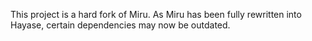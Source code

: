 This project is a hard fork of Miru. As Miru has been fully rewritten into Hayase, certain dependencies may now be outdated.